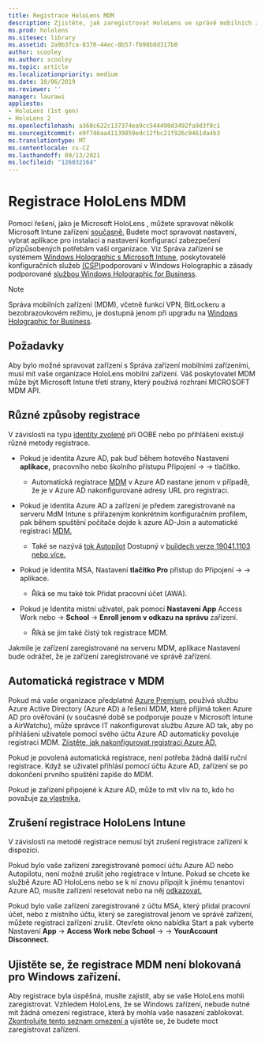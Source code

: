 ```yaml
---
title: Registrace HoloLens MDM
description: Zjistěte, jak zaregistrovat HoloLens ve správě mobilních zařízení (MDM), abyste usnadnili správu více zařízení.
ms.prod: hololens
ms.sitesec: library
ms.assetid: 2a9b3fca-8370-44ec-8b57-fb98b8d317b0
author: scooley
ms.author: scooley
ms.topic: article
ms.localizationpriority: medium
ms.date: 10/06/2019
ms.reviewer: ''
manager: laurawi
appliesto:
- HoloLens (1st gen)
- HoloLens 2
ms.openlocfilehash: a368c622c137374ea9cc544490d3492fa9d3f8c1
ms.sourcegitcommit: e9f746aa41139859edc12fbc21f926c9461da4b3
ms.translationtype: MT
ms.contentlocale: cs-CZ
ms.lasthandoff: 09/13/2021
ms.locfileid: "126032164"
---
```

# <a name="enroll-hololens-in-mdm"></a>Registrace HoloLens MDM

Pomocí řešení, jako je Microsoft HoloLens , můžete spravovat několik Microsoft Intune zařízení [současně.](/intune/windows-holographic-for-business) Budete moct spravovat nastavení, vybrat aplikace pro instalaci a nastavení konfigurací zabezpečení přizpůsobených potřebám vaší organizace. Viz Správa zařízení se systémem [Windows Holographic s Microsoft Intune](/intune/windows-holographic-for-business), poskytovatelé konfiguračních služeb [(CSP)](https://msdn.microsoft.com/windows/hardware/commercialize/customize/mdm/configuration-service-provider-reference#hololens)podporovaní v Windows Holographic a zásady podporované [službou Windows Holographic for Business](https://msdn.microsoft.com/windows/hardware/commercialize/customize/mdm/policy-configuration-service-provider#hololenspolicies).

> [!NOTE]
> Správa mobilních zařízení (MDM), včetně funkcí VPN, BitLockeru a bezobrazovkovém režimu, je dostupná jenom při upgradu na [Windows Holographic for Business](hololens1-upgrade-enterprise.md).

## <a name="requirements"></a>Požadavky

 Aby bylo možné spravovat zařízení s Správa zařízení mobilními zařízeními, musí mít vaše organizace HoloLens mobilní zařízení. Váš poskytovatel MDM může být Microsoft Intune třetí strany, který používá rozhraní MICROSOFT MDM API.

## <a name="different-ways-to-enroll"></a>Různé způsoby registrace

V závislosti na typu [identity zvolené](hololens-identity.md) při OOBE nebo po přihlášení existují různé metody registrace.

- Pokud je identita Azure AD, pak buď během hotového Nastavení **aplikace,** pracovního nebo školního přístupu Připojení  ->    ->   tlačítko.
    - Automatická registrace [MDM](hololens-enroll-mdm.md#auto-enrollment-in-mdm) v Azure AD nastane jenom v případě, že je v Azure AD nakonfigurované adresy URL pro registraci.

- Pokud je identita Azure AD a zařízení je předem zaregistrované na serveru MdM Intune s přiřazeným konkrétním konfiguračním profilem, pak během spuštění počítače dojde k azure AD-Join a automatické registraci [MDM.](hololens-enroll-mdm.md#auto-enrollment-in-mdm)
    - Také se nazývá [tok Autopilot](hololens2-autopilot.md) Dostupný v [buildech verze 19041.1103 nebo více.](hololens-release-notes.md#windows-holographic-version-2004)


- Pokud je Identita MSA, Nastavení **tlačítko Pro** přístup do Připojení  ->    ->   aplikace.
    - Říká se mu také tok Přidat pracovní účet (AWA).
- Pokud je Identita místní uživatel, pak pomocí **Nastavení App** Access Work nebo  ->  **School**  ->  **Enroll jenom v odkazu na správu** zařízení.
    - Říká se jim také čistý tok registrace MDM.

Jakmile je zařízení zaregistrované na serveru MDM, aplikace Nastavení bude odrážet, že je zařízení zaregistrované ve správě zařízení.

## <a name="auto-enrollment-in-mdm"></a>Automatická registrace v MDM

Pokud má vaše organizace předplatné [Azure Premium](https://azure.microsoft.com/overview/), používá službu Azure Active Directory (Azure AD) a řešení MDM, které přijímá token Azure AD pro ověřování (v současné době se podporuje pouze v Microsoft Intune a AirWatchu), může správce IT nakonfigurovat službu Azure AD tak, aby po přihlášení uživatele pomocí svého účtu Azure AD automaticky povoluje registraci MDM. [Zjistěte, jak nakonfigurovat registraci Azure AD.](/mem/intune/enrollment/windows-enroll#enable-windows-10-automatic-enrollment)

Pokud je povolená automatická registrace, není potřeba žádná další ruční registrace. Když se uživatel přihlásí pomocí účtu Azure AD, zařízení se po dokončení prvního spuštění zapíše do MDM.

Pokud je zařízení připojené k Azure AD, může to mít vliv na to, kdo ho považuje [za vlastníka.](security-adminless-os.md#device-owner)

## <a name="unenroll-hololens-from-intune"></a>Zrušení registrace HoloLens Intune

V závislosti na metodě registrace nemusí být zrušení registrace zařízení k dispozici.

Pokud bylo vaše zařízení zaregistrované pomocí účtu Azure AD nebo Autopilotu, není možné zrušit jeho registrace v Intune. Pokud se chcete ke službě Azure AD HoloLens nebo se k ní znovu připojit k jinému tenantovi Azure AD, musíte zařízení resetovat nebo na něj [odkazovat.](hololens-recovery.md#reset-the-device)

Pokud bylo vaše zařízení zaregistrované z účtu MSA, který přidal pracovní účet, nebo z místního účtu, který se zaregistroval jenom ve správě zařízení, můžete registraci zařízení zrušit. Otevřete okno nabídka Start a pak vyberte Nastavení **App**  ->  **Access Work nebo School**  ->    ->  **YourAccount Disconnect.**

## <a name="ensure-that-mdm-enrollment-isnt-blocked-for-windows-devices"></a>Ujistěte se, že registrace MDM není blokovaná pro Windows zařízení.

Aby registrace byla úspěšná, musíte zajistit, aby se vaše HoloLens mohli zaregistrovat. Vzhledem HoloLens, že se Windows zařízení, nebude nutné mít žádná omezení registrace, která by mohla vaše nasazení zablokovat. [Zkontrolujte tento seznam omezení a](/mem/intune/enrollment/enrollment-restrictions-set) ujistěte se, že budete moct zaregistrovat zařízení.